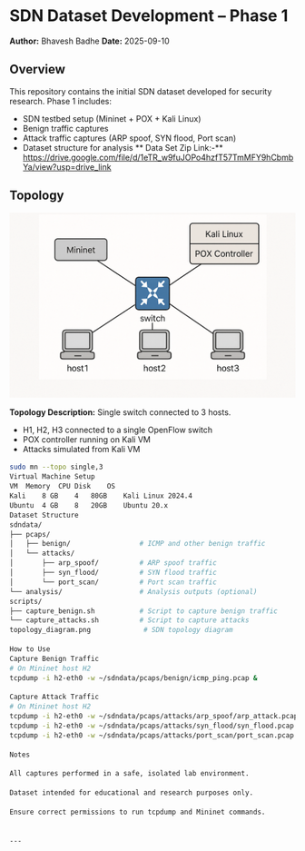 # SDN Dataset Development – Phase 1

**Author:** Bhavesh Badhe
**Date:** 2025-09-10  

## Overview

This repository contains the initial SDN dataset developed for security research. Phase 1 includes:

- SDN testbed setup (Mininet + POX + Kali Linux)
- Benign traffic captures
- Attack traffic captures (ARP spoof, SYN flood, Port scan)
- Dataset structure for analysis
**  Data Set Zip Link:-** https://drive.google.com/file/d/1eTR_w9fuJOPo4hzfT57TmMFY9hCbmbYa/view?usp=drive_link
## Topology

![SDN Topology](topology.png)

**Topology Description:** Single switch connected to 3 hosts.  
- H1, H2, H3 connected to a single OpenFlow switch
- POX controller running on Kali VM
- Attacks simulated from Kali VM

```bash
sudo mn --topo single,3
Virtual Machine Setup
VM	Memory	CPU	Disk	OS
Kali	8 GB	4	80GB	Kali Linux 2024.4
Ubuntu	4 GB	8	20GB	Ubuntu 20.x
Dataset Structure
sdndata/
├── pcaps/
│   ├── benign/                 # ICMP and other benign traffic
│   └── attacks/
│       ├── arp_spoof/          # ARP spoof traffic
│       ├── syn_flood/          # SYN flood traffic
│       └── port_scan/          # Port scan traffic
└── analysis/                   # Analysis outputs (optional)
scripts/
├── capture_benign.sh           # Script to capture benign traffic
└── capture_attacks.sh          # Script to capture attacks
topology_diagram.png             # SDN topology diagram

How to Use
Capture Benign Traffic
# On Mininet host H2
tcpdump -i h2-eth0 -w ~/sdndata/pcaps/benign/icmp_ping.pcap &

Capture Attack Traffic
# On Mininet host H2
tcpdump -i h2-eth0 -w ~/sdndata/pcaps/attacks/arp_spoof/arp_attack.pcap &
tcpdump -i h2-eth0 -w ~/sdndata/pcaps/attacks/syn_flood/syn_flood.pcap &
tcpdump -i h2-eth0 -w ~/sdndata/pcaps/attacks/port_scan/port_scan.pcap &

Notes

All captures performed in a safe, isolated lab environment.

Dataset intended for educational and research purposes only.

Ensure correct permissions to run tcpdump and Mininet commands.


---



